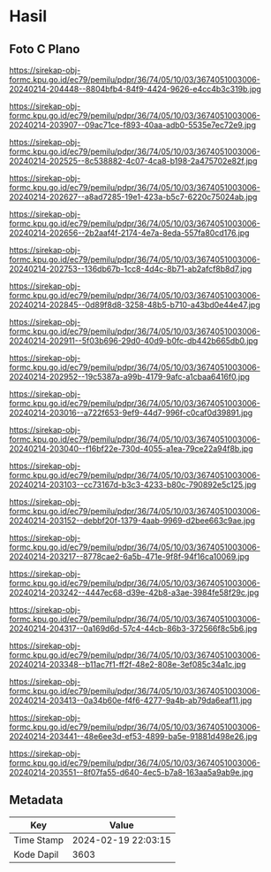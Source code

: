 # Hasil

## Foto C Plano

https://sirekap-obj-formc.kpu.go.id/ec79/pemilu/pdpr/36/74/05/10/03/3674051003006-20240214-204448--8804bfb4-84f9-4424-9626-e4cc4b3c319b.jpg

https://sirekap-obj-formc.kpu.go.id/ec79/pemilu/pdpr/36/74/05/10/03/3674051003006-20240214-203907--09ac71ce-f893-40aa-adb0-5535e7ec72e9.jpg

https://sirekap-obj-formc.kpu.go.id/ec79/pemilu/pdpr/36/74/05/10/03/3674051003006-20240214-202525--8c538882-4c07-4ca8-b198-2a475702e82f.jpg

https://sirekap-obj-formc.kpu.go.id/ec79/pemilu/pdpr/36/74/05/10/03/3674051003006-20240214-202627--a8ad7285-19e1-423a-b5c7-6220c75024ab.jpg

https://sirekap-obj-formc.kpu.go.id/ec79/pemilu/pdpr/36/74/05/10/03/3674051003006-20240214-202656--2b2aaf4f-2174-4e7a-8eda-557fa80cd176.jpg

https://sirekap-obj-formc.kpu.go.id/ec79/pemilu/pdpr/36/74/05/10/03/3674051003006-20240214-202753--136db67b-1cc8-4d4c-8b71-ab2afcf8b8d7.jpg

https://sirekap-obj-formc.kpu.go.id/ec79/pemilu/pdpr/36/74/05/10/03/3674051003006-20240214-202845--0d89f8d8-3258-48b5-b710-a43bd0e44e47.jpg

https://sirekap-obj-formc.kpu.go.id/ec79/pemilu/pdpr/36/74/05/10/03/3674051003006-20240214-202911--5f03b696-29d0-40d9-b0fc-db442b665db0.jpg

https://sirekap-obj-formc.kpu.go.id/ec79/pemilu/pdpr/36/74/05/10/03/3674051003006-20240214-202952--19c5387a-a99b-4179-9afc-a1cbaa6416f0.jpg

https://sirekap-obj-formc.kpu.go.id/ec79/pemilu/pdpr/36/74/05/10/03/3674051003006-20240214-203016--a722f653-9ef9-44d7-996f-c0caf0d39891.jpg

https://sirekap-obj-formc.kpu.go.id/ec79/pemilu/pdpr/36/74/05/10/03/3674051003006-20240214-203040--f16bf22e-730d-4055-a1ea-79ce22a94f8b.jpg

https://sirekap-obj-formc.kpu.go.id/ec79/pemilu/pdpr/36/74/05/10/03/3674051003006-20240214-203103--cc73167d-b3c3-4233-b80c-790892e5c125.jpg

https://sirekap-obj-formc.kpu.go.id/ec79/pemilu/pdpr/36/74/05/10/03/3674051003006-20240214-203152--debbf20f-1379-4aab-9969-d2bee663c9ae.jpg

https://sirekap-obj-formc.kpu.go.id/ec79/pemilu/pdpr/36/74/05/10/03/3674051003006-20240214-203217--8778cae2-6a5b-471e-9f8f-94f16ca10069.jpg

https://sirekap-obj-formc.kpu.go.id/ec79/pemilu/pdpr/36/74/05/10/03/3674051003006-20240214-203242--4447ec68-d39e-42b8-a3ae-3984fe58f29c.jpg

https://sirekap-obj-formc.kpu.go.id/ec79/pemilu/pdpr/36/74/05/10/03/3674051003006-20240214-204317--0a169d6d-57c4-44cb-86b3-372566f8c5b6.jpg

https://sirekap-obj-formc.kpu.go.id/ec79/pemilu/pdpr/36/74/05/10/03/3674051003006-20240214-203348--b11ac7f1-ff2f-48e2-808e-3ef085c34a1c.jpg

https://sirekap-obj-formc.kpu.go.id/ec79/pemilu/pdpr/36/74/05/10/03/3674051003006-20240214-203413--0a34b60e-f4f6-4277-9a4b-ab79da6eaf11.jpg

https://sirekap-obj-formc.kpu.go.id/ec79/pemilu/pdpr/36/74/05/10/03/3674051003006-20240214-203441--48e6ee3d-ef53-4899-ba5e-91881d498e26.jpg

https://sirekap-obj-formc.kpu.go.id/ec79/pemilu/pdpr/36/74/05/10/03/3674051003006-20240214-203551--8f07fa55-d640-4ec5-b7a8-163aa5a9ab9e.jpg


## Metadata

| Key        | Value               |
| ---------- | ------------------- |
| Time Stamp | 2024-02-19 22:03:15 |
| Kode Dapil | 3603                |



